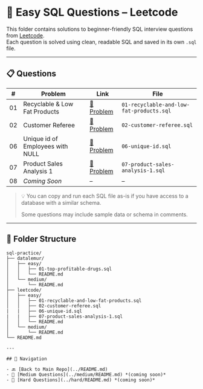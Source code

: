 # 🧠 Easy SQL Questions – Leetcode

This folder contains solutions to beginner-friendly SQL interview questions from [Leetcode](https://leetcode.com/).  
Each question is solved using clean, readable SQL and saved in its own `.sql` file.

---

## 📋 Questions

| #  | Problem                          | Link                                                                 | File                              |
|----|----------------------------------|----------------------------------------------------------------------|-----------------------------------|
| 01 | Recyclable & Low Fat Products                | [🔗 Problem](https://leetcode.com/problems/recyclable-and-low-fat-products/description/?envType=study-plan-v2&envId=top-sql-50)   | `01-recyclable-and-low-fat-products.sql`     |
| 02 | Customer Referee                 | [🔗 Problem](https://leetcode.com/problems/find-customer-referee/?envType=study-plan-v2&envId=top-sql-50)   | `02-customer-referee.sql`     |
| 06 | Unique id of Employees with NULL             | [🔗 Problem](https://leetcode.com/problems/replace-employee-id-with-the-unique-identifier/?envType=study-plan-v2&envId=top-sql-50)   | `06-unique-id.sql`     |
| 07 | Product Sales Analysis 1             | [🔗 Problem](https://leetcode.com/problems/product-sales-analysis-i/?envType=study-plan-v2&envId=top-sql-50)   | `07-product-sales-analysis-1.sql`     |
| 08 | _Coming Soon_                    | –                                                                    | –                                 |

> 💡 You can copy and run each SQL file as-is if you have access to a database with a similar schema.
>  
> Some questions may include sample data or schema in comments.

---

## 📁 Folder Structure

```text
sql-practice/
├── datalemur/
│   ├── easy/
│   │   ├── 01-top-profitable-drugs.sql
│   │   └── README.md
│   └── medium/
│       └── README.md
├── leetcode/
│   ├── easy/
│   │   ├── 01-recyclable-and-low-fat-products.sql
│   │   ├── 02-customer-referee.sql
|   |   ├── 06-unique-id.sql  
|   |   ├── 07-product-sales-analysis-1.sql      
│   │   └── README.md
│   └── medium/
│       └── README.md
└── README.md

---

## 🧭 Navigation

- 🔙 [Back to Main Repo](../README.md)
- 🧩 [Medium Questions](../medium/README.md) *(coming soon)*
- 💪 [Hard Questions](../hard/README.md) *(coming soon)*
